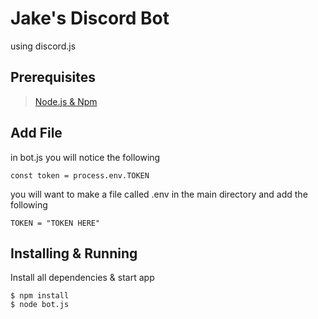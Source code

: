 # Jake's Discord Bot
using discord.js

## Prerequisites
> <a href="https://nodejs.org/en/">Node.js & Npm</a>


## Add File
in bot.js you will notice the following

```
const token = process.env.TOKEN
```

you will want to make a file called .env in the main directory
and add the following

```
TOKEN = "TOKEN HERE"
```

## Installing & Running
Install all dependencies & start app

```
$ npm install
$ node bot.js
```

